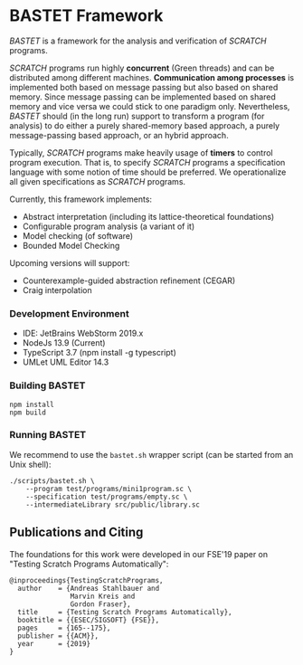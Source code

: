 # BASTET Framework

*BASTET* is a framework for the analysis and verification of *SCRATCH* programs.

*SCRATCH* programs run highly **concurrent** (Green threads) and can be distributed 
among different machines. **Communication among processes** is implemented both based 
on message passing but also based on shared memory. Since message passing can
be implemented based on shared memory and vice versa we could stick
to one paradigm only. Nevertheless, *BASTET* should (in the long run) support
to transform a program (for analysis) to do either a purely shared-memory
based approach, a purely message-passing based approach, or an hybrid approach.

Typically, *SCRATCH* programs make heavily usage of **timers** to control program execution.
That is, to specify *SCRATCH* programs a specification language with some notion
of time should be preferred. We operationalize all given specifications as 
*SCRATCH* programs. 

Currently, this framework implements:
- Abstract interpretation (including its lattice-theoretical foundations)
- Configurable program analysis (a variant of it)
- Model checking (of software)
- Bounded Model Checking

Upcoming versions will support:
- Counterexample-guided abstraction refinement (CEGAR)
- Craig interpolation


### Development Environment

- IDE: JetBrains WebStorm 2019.x
- NodeJs 13.9 (Current)
- TypeScript 3.7 (npm install -g typescript)
- UMLet UML Editor 14.3


### Building BASTET

```
npm install
npm build
```

### Running BASTET

We recommend to use the `bastet.sh` wrapper script (can be started from an Unix shell):

```
./scripts/bastet.sh \
    --program test/programs/mini1program.sc \
    --specification test/programs/empty.sc \
    --intermediateLibrary src/public/library.sc
```

## Publications and Citing

The foundations for this work were developed in our FSE'19 paper on "Testing
Scratch Programs Automatically":

```
@inproceedings{TestingScratchPrograms,
  author    = {Andreas Stahlbauer and
               Marvin Kreis and
               Gordon Fraser},
  title     = {Testing Scratch Programs Automatically},
  booktitle = {{ESEC/SIGSOFT} {FSE}},
  pages     = {165--175},
  publisher = {{ACM}},
  year      = {2019}
}
```
